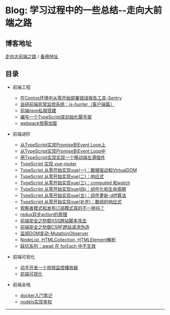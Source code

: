 # Blog: 学习过程中的一些总结--走向大前端之路

## 博客地址
[走向大前端之路](https://qsz.github.io/blog) / [备用地址](http://00k.gitee.io/blog)

## 目录

* 前端工程
  * [在Centos环境中从零开始部署错误报告工具-Sentry](前端工程/Sentry部署.md)
  * [自研前端异常监控系统：js-hunter（客户端篇）](前端工程/自研前端异常监控系统上.md)
  * [前端npm私服搭建](前端工程/npm私服搭建.md)
  * [编写一个TypeScript库初始化脚手架](前端工程/typescript脚手架.md)
  * [webpack按需加载](前端工程/webpack按需加载.md) 

* 前端进阶
  * [从TypeScript实现Promise到Event Loop上](前端进阶/TypeScript实现Promise上.md)
  * [从TypeScript实现Promise到Event Loop中](前端进阶/TypeScript实现Promise中.md)
  * [用TypeScript实现实现一个移动端左滑插件](前端进阶/移动端左滑插件.md)
  * [TypeScript 实现 vue-router](前端进阶/ts实现一个简易的vue-router.md)
  * [TypeScript 从零开始实现vue(一)：数据驱动和VirtualDOM](前端进阶/tsue1-数据驱动和VirtualDOM.md)
  * [TypeScript 从零开始实现vue(二)：响应式](前端进阶/tsue2-响应式.md)
  * [TypeScript 从零开始实现vue(三)：computed 和watch](前端进阶/tsue3-computed与watch.md)
  * [TypeScript 从零开始实现vue(四)：组件化和生命周期](前端进阶/tsue4-组件化和生命周期.md)
  * [TypeScript 从零开始实现vue(五)：组件更新-diff算法](前端进阶/tsue5-组件更新diff算法.md)
  * [TypeScript 从零开始实现vue(补充)：数组的响应式](前端进阶/tsue补充-数组的响应式.md)
  * [观察者模式和发布订阅模式真的不一样吗？](前端进阶/观察者和发布订阅真的不一样吗.md)
  * [redux异步action的原理](前端进阶/redux异步action的原理.md)
  * [前端安全之防御XSS跨站脚本攻击](前端进阶/XSS跨站脚本攻击.md)
  * [前端安全之防御CSRF跨站请求伪造](前端进阶/CSRF跨站请求伪造.md)
  * [监视DOM变动-MutationObserver](前端进阶/MutationObserverAPI.md)
  * [NodeList, HTMLCollection, HTMLElement解析](前端进阶/HTMLElement.md)
  * [踩坑系列：await 在 forEach 中不生效](前端进阶/await在forEach中不生效.md)
  
* 前端可视化
  * [动手开发一个视频监控播放器](前端可视化/动手开发一个视频监控播放器.md)
  * [前端可视化](前端可视化/WebGl笔记.md)

* 前端全栈
  * [docker入门笔记](前端全栈/Docker入门笔记.md)
  * [nodejs实现鉴权](前端全栈/nodejs鉴权.md)
---

